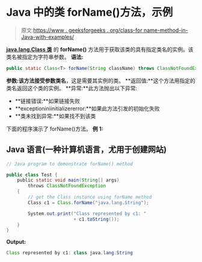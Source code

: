 # Java 中的类 forName()方法，示例

> 原文:[https://www . geeksforgeeks . org/class-for name-method-in-Java-with-examples/](https://www.geeksforgeeks.org/class-forname-method-in-java-with-examples/)

[**java.lang.Class 类**](https://www.geeksforgeeks.org/java-lang-class-class-java-set-1/) 的 **forName()** 方法用于获取该类的具有指定类名的实例。该类名被指定为字符串参数。
**语法:**

```java
public static Class<T> forName(String className) throws ClassNotFoundException
```

**参数:**该方法接受参数**类名**，这是需要其实例的类。
**返回值:**这个方法用指定的类名返回这个类的实例。
**异常:**此方法抛出以下异常:

*   **链接错误:**如果链接失败
*   **exceptioniniinitializererror:**如果此方法引发的初始化失败
*   **类未找到异常:**如果找不到该类

下面的程序演示了 forName()方法。
**例 1:**

## Java 语言(一种计算机语言，尤用于创建网站)

```java
// Java program to demonstrate forName() method

public class Test {
    public static void main(String[] args)
        throws ClassNotFoundException
    {
        // get the Class instance using forName method
        Class c1 = Class.forName("java.lang.String");

        System.out.print("Class represented by c1: "
                         + c1.toString());
    }
}
```

**Output:** 

```java
Class represented by c1: class java.lang.String
```